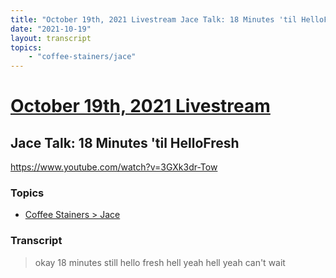 ```yaml
---
title: "October 19th, 2021 Livestream Jace Talk: 18 Minutes 'til HelloFresh"
date: "2021-10-19"
layout: transcript
topics:
    - "coffee-stainers/jace"
---
```

# [October 19th, 2021 Livestream](../2021-10-19.md)
## Jace Talk: 18 Minutes 'til HelloFresh
https://www.youtube.com/watch?v=3GXk3dr-Tow

### Topics
* [Coffee Stainers > Jace](../topics/coffee-stainers/jace.md)

### Transcript

> okay 18 minutes still hello fresh hell yeah hell yeah can't wait
